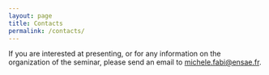 ```yaml
---
layout: page
title: Contacts
permalink: /contacts/
---
```


If you are interested at presenting, or for any information on the organization of the seminar, please send an email to <a href="mailto:michele.fabi@ensae.fr">michele.fabi@ensae.fr</a>.
 